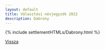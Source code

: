 ```yaml
---
layout: default
title: Választási névjegyzék 2022
description: Dabrony
---
```


{% include settlementHTMLs/Dabrony.html %}

[Vissza](./)